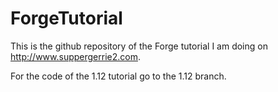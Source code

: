 # ForgeTutorial
This is the github repository of the Forge tutorial I am doing on http://www.suppergerrie2.com.

For the code of the 1.12 tutorial go to the 1.12 branch.
